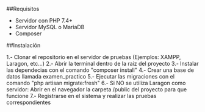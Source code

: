 ##Requisitos
- Servidor con PHP 7.4+
- Servidor MySQL o MariaDB
- Composer


##Instalación

1.- Clonar el repositorio en el servidor de pruebas (Ejemplos: XAMPP, Laragon, etc...)
2.- Abrir la terminal dentro de la raiz del proyecto
3.- Instalar las dependecias con el comando "composer install"
4.- Crear una base de datos llamada examen_practico
5.- Ejecutar las migraciones con el comando "php artisan migrate:fresh"
6.- Si NO se utiliza Laragon como servidor: Abrir en el navegador la carpeta /public del proyecto para
    que funcione
7.- Registrarse en el sistema y realizar las pruebas correspondientes 
